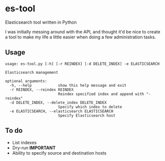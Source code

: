 # es-tool

Elasticsearch tool written in Python

I was initially messing around with the API, and thought it'd be nice to create a tool to make my life a little easier when doing a few administration tasks.

## Usage

	usage: es-tool.py [-h] [-r REINDEX] [-d DELETE_INDEX] -e ELASTICSEARCH

	Elasticsearch management

	optional arguments:
	  -h, --help            show this help message and exit
	  -r REINDEX, --reindex REINDEX
	                        Reindex specified index and append with "-reindex"
	  -d DELETE_INDEX, --delete_index DELETE_INDEX
	                        Specify which index to delete
	  -e ELASTICSEARCH, --elasticsearch ELASTICSEARCH
	                        Specify Elasticsearch host


## To do

* List indexes
* Dry-run **IMPORTANT**
* Ability to specify source and destination hosts